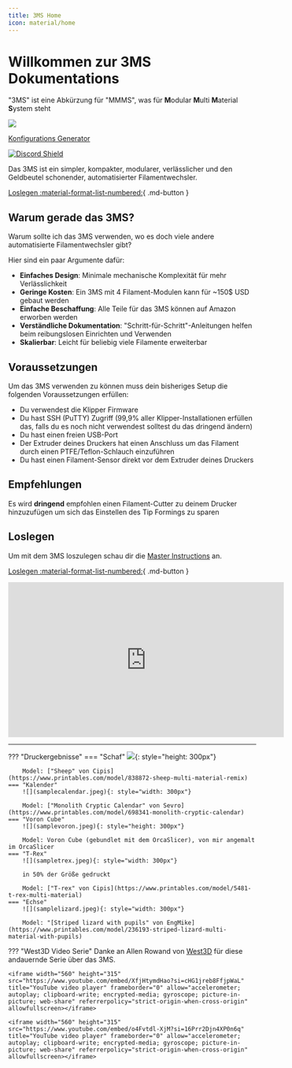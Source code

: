 ```yaml
---
title: 3MS Home
icon: material/home
---
```

 
#  Willkommen zur 3MS Dokumentations

"3MS" ist eine Abkürzung für "MMMS", was für **M**odular **M**ulti **M**aterial **S**ystem steht

[![](https://media.printables.com/media/prints/1108644/images/9216280_de984a65-3c50-48c9-8b65-210f846f8b18_b5b7545c-3eb9-4bc8-a6c5-dec8cb7aa465/thumbs/inside/1600x1200/png/screenshot-2025-03-14-at-72728-am.webp)](https://www.printables.com/model/1108644-beta-3home-3ms-hybrid-official-modular-enclosure)

[Konfigurations Generator](https://forked-lined-hour.anvil.app/)

[![Discord Shield](https://discord.com/api/guilds/1307104511663411210/widget.png?style=banner2)](https://discord.gg/ekqxDhdGCg)
 
Das 3MS ist ein simpler, kompakter, modularer, verlässlicher und den Geldbeutel schonender, automatisierter Filamentwechsler.

[Loslegen :material-format-list-numbered:](instructions.de.md){ .md-button }
 
## Warum gerade das 3MS?

Warum sollte ich das 3MS verwenden, wo es doch viele andere automatisierte Filamentwechsler gibt?

Hier sind ein paar Argumente dafür:

- **Einfaches Design**: Minimale mechanische Komplexität für mehr Verlässlichkeit
- **Geringe Kosten**: Ein 3MS mit 4 Filament-Modulen kann für ~150$ USD gebaut werden
- **Einfache Beschaffung**: Alle Teile für das 3MS können auf Amazon erworben werden
- **Verständliche Dokumentation**: "Schritt-für-Schritt"-Anleitungen helfen beim reibungslosen Einrichten und Verwenden
- **Skalierbar**: Leicht für beliebig viele Filamente erweiterbar

## Voraussetzungen

Um das 3MS verwenden zu können muss dein bisheriges Setup die folgenden Voraussetzungen erfüllen:

- Du verwendest die Klipper Firmware
- Du hast SSH (PuTTY) Zugriff (99,9% aller Klipper-Installationen erfüllen das, falls du es noch nicht verwendest solltest du das dringend ändern)
- Du hast einen freien USB-Port
- Der Extruder deines Druckers hat einen Anschluss um das Filament durch einen PTFE/Teflon-Schlauch einzuführen
- Du hast einen Filament-Sensor direkt vor dem Extruder deines Druckers

## Empfehlungen

Es wird **dringend** empfohlen einen Filament-Cutter zu deinem Drucker hinzuzufügen um sich das Einstellen des Tip Formings zu sparen

## Loslegen

Um mit dem 3MS loszulegen schau dir die [Master Instructions](instructions.de.md) an.

[Loslegen :material-format-list-numbered:](instructions.de.md){ .md-button }

<iframe width="560" height="315"  src="https://www.youtube.com/embed/p-0RshsVmOk?si=rx554jrZFm6iZ0TR" title="YouTube video player" frameborder="0" allow="accelerometer; autoplay; clipboard-write; encrypted-media; gyroscope; picture-in-picture; web-share" referrerpolicy="strict-origin-when-cross-origin" allowfullscreen></iframe>

---

??? "Druckergebnisse"
    === "Schaf" 
        ![](samplesheep.jpeg){: style="height: 300px"}

        Model: ["Sheep" von Cipis](https://www.printables.com/model/838872-sheep-multi-material-remix)
    === "Kalender"
        ![](samplecalendar.jpeg){: style="width: 300px"}
 
        Model: ["Monolith Cryptic Calendar" von Sevro](https://www.printables.com/model/698341-monolith-cryptic-calendar)
    === "Voron Cube"
        ![](samplevoron.jpeg){: style="height: 300px"}

        Model: Voron Cube (gebundlet mit dem OrcaSlicer), von mir angemalt im OrcaSlicer
    === "T-Rex"
        ![](sampletrex.jpeg){: style="width: 300px"}

        in 50% der Größe gedruckt

        Model: ["T-rex" von Cipis](https://www.printables.com/model/5481-t-rex-multi-material)
    === "Echse"
        ![](samplelizard.jpeg){: style="width: 300px"}

        Model: "[Striped lizard with pupils" von EngMike](https://www.printables.com/model/236193-striped-lizard-multi-material-with-pupils)

??? "West3D Video Serie"
    Danke an Allen Rowand von [West3D](https://west3d.com/) für diese andauernde Serie über das 3MS.
    
    <iframe width="560" height="315" src="https://www.youtube.com/embed/XfjHtymdHao?si=cHG1jreb8FfjpWaL" title="YouTube video player" frameborder="0" allow="accelerometer; autoplay; clipboard-write; encrypted-media; gyroscope; picture-in-picture; web-share" referrerpolicy="strict-origin-when-cross-origin" allowfullscreen></iframe>

    <iframe width="560" height="315" src="https://www.youtube.com/embed/o4Fvtdl-XjM?si=16Prr2Djn4XP0n6q" title="YouTube video player" frameborder="0" allow="accelerometer; autoplay; clipboard-write; encrypted-media; gyroscope; picture-in-picture; web-share" referrerpolicy="strict-origin-when-cross-origin" allowfullscreen></iframe>

